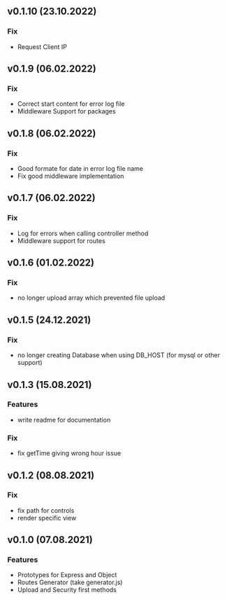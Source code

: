 ## v0.1.10 (23.10.2022)

### Fix

- Request Client IP

## v0.1.9 (06.02.2022)

### Fix

- Correct start content for error log file
- Middleware Support for packages

## v0.1.8 (06.02.2022)

### Fix

- Good formate for date in error log file name
- Fix good middleware implementation

## v0.1.7 (06.02.2022)

### Fix

- Log for errors when calling controller method
- Middleware support for routes

## v0.1.6 (01.02.2022)

### Fix

- no longer upload array which prevented file upload

## v0.1.5 (24.12.2021)

### Fix

- no longer creating Database when using DB_HOST (for mysql or other support)

## v0.1.3 (15.08.2021)

### Features

- write readme for documentation

### Fix

- fix getTime giving wrong hour issue

## v0.1.2 (08.08.2021)

### Fix

- fix path for controls
- render specific view

## v0.1.0 (07.08.2021)

### Features

- Prototypes for Express and Object
- Routes Generator (take generator.js)
- Upload and Security first methods